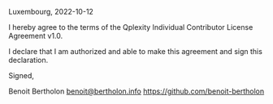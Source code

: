 Luxembourg, 2022-10-12

I hereby agree to the terms of the Qplexity Individual Contributor License
Agreement v1.0.

I declare that I am authorized and able to make this agreement and sign this
declaration.

Signed,

Benoit Bertholon benoit@bertholon.info https://github.com/benoit-bertholon

